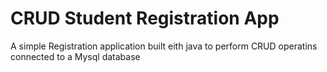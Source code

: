# CRUD Student Registration App
 A simple Registration application built eith java to perform CRUD operatins connected to a Mysql database
